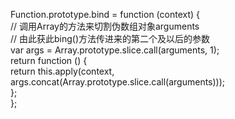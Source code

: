 

Function.prototype.bind = function (context) {  
    // 调用Array的方法来切割伪数组对象arguments  
    // 由此获此bing()方法传进来的第二个及以后的参数  
    var args = Array.prototype.slice.call(arguments, 1);  
    return function () {  
        return this.apply(context, args.concat(Array.prototype.slice.call(arguments)));  
    };  
};  